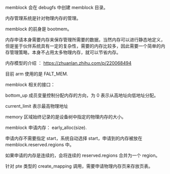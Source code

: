 memblock 会在 debugfs 中创建 memblock 目录。

内存管理系统是针对物理内存的管理。

memblock 的前身是 bootmem。

内存申请本身需要内存来保存管理所需要的数据，当然内存可以进行静态地定义，但是鉴于伙伴系统具有一定的复杂性，需要的内存比较多，因此需要一个简单的内存管理策略，本身不占用太多物理内存，就可以节省内存。 



内存模型的介绍 ： https://zhuanlan.zhihu.com/p/220068494

目前 arm 使用的是 FALT_MEM.



memblock 相关的接口：

bottom_up 成员变量控制分配内存的方向，为 0 表示从高地址向低地址分配。

current_limit 表示最高物理地址

memory 区域始终记录的是设备树中指定的物理内存的大小。



memblock 申请内存： early_alloc(size).

申请内存不需要指定 start，系统自动选择 start，申请到的内存被放在 memblock.reserved.regions 中。 

如果申请的内存是连续的，会将连续的 reserved.regions 合并为一个 region。

针对 pte 类型的 create_mapping 调用，需要申请物理内存页来存放页表。 





